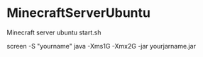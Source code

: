 # MinecraftServerUbuntu
Minecraft server ubuntu start.sh


screen -S "yourname" java -Xms1G -Xmx2G -jar yourjarname.jar
